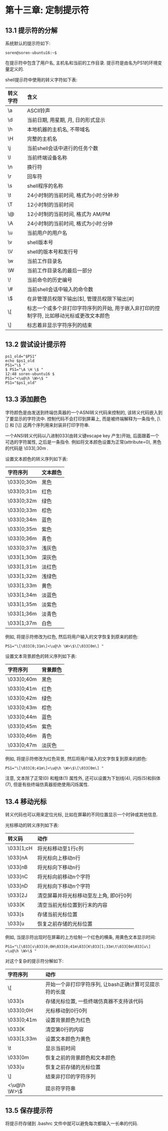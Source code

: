 # 第十三章: 定制提示符 #

## 13.1 提示符的分解 ##

系统默认的提示符如下:

```
soren@soren-ubuntu16:~$
```
在提示符中包含了用户名, 主机名和当前的工作目录. 提示符是由名为PS1的环境变量定义的.

shell提示符中使用的转义字符如下表:

| 转义字符 | 含义 |
|:--|:--|
| \a | ASCII铃声 |
| \d | 当前日期, 用星期, 月, 日的形式显示 |
| \h | 本地机器的主机名, 不带域名 |
| \H | 完整的主机名 |
| \j | 当前shell会话中进行的任务个数 |
| \l | 当前终端设备名称 |
| \n | 换行符 |
| \r | 回车符 |
| \s | shell程序的名称 |
| \t | 24小时制的当前时间, 格式为小时:分钟:秒 |
| \T | 12小时制的当前时间 |
| \\\@ | 12小时制的当前时间, 格式为 AM/PM |
| \A | 24小时制的当前时间, 格式为小时:分钟 |
| \u | 当前用户的用户名 |
| \v | shell版本号 |
| \V | shell的版本号和发行号 |
| \w | 当前工作目录名 |
| \W | 当前工作目录名的最后一部分 |
| \\\! | 当前命令的历史编号 |
| \\\# | 当前shell会话中输入的命令数 |
| \\\$ | 在非管理员权限下输出[$], 管理员权限下输出[#] |
| \\\[ | 标志一个或多个非打印字符序列的开始, 用于嵌入非打印的控制字符, 比如移动光标或更改文本颜色 |
| \\\] | 标志着非显示字符序列的结束 |

## 13.2 尝试设计提示符 ##

```
ps1_old="$PS1"
echo $ps1_old
PS1="\$ "
$ PS1="\A \H \$ "
12:48 soren-ubuntu16 $
PS1="<\u@\h \W>\$ "
PS1="$ps1_old"
```

## 13.3 添加颜色 ##

字符颜色是由发送到终端仿真器的一个ASNI转义代码来控制的, 该转义代码嵌入到了要显示的字符流中. 控制代码不会打印到屏幕上, 而是被终端解释为一条指令, [\\\[] 和 [\\\]] 这两个序列用来封装非打印字符串.

一个ANSI转义代码以八进制033(由转义键escape key 产生)开始, 后面跟着一个可选的字符属性, 之后是一条指令. 例如将文本颜色设置为正常(attribute=0), 黑色的代码是 \033[;30m .

设置文本颜色的转义序列如下表:

| 字符序列 | 文本颜色 |
|:--|:--|
| \033[0;30m | 黑色 |
| \033[0;31m | 红色 |
| \033[0;32m | 绿色 |
| \033[0;33m | 棕色 |
| \033[0;34m | 蓝色 |
| \033[0;35m | 紫色 |
| \033[0;36m | 青色 |
| \033[0;37m | 浅灰色 |
| \033[1;30m | 深灰色 |
| \033[1;31m | 淡红色 |
| \033[1;32m | 浅绿色 |
| \033[1;33m | 黄色 |
| \033[1;34m | 淡蓝色 |
| \033[1;35m | 淡紫色 |
| \033[1;36m | 淡青色 |
| \033[1;37m | 白色 |

例如, 将提示符修改为红色, 然后将用户输入的文字恢复到原来的颜色:

```
PS1="\[\033[0;31m\]<\u@\h \W>\$\[\033[0m\] "
```

设置文本背景颜色的转义序列如下表:

| 字符序列 | 背景颜色 |
|:--|:--|
| \033[0;40m | 黑色 |
| \033[0;41m | 红色 |
| \033[0;42m | 绿色 |
| \033[0;43m | 棕色 |
| \033[0;44m | 蓝色 |
| \033[0;45m | 紫色 |
| \033[0;46m | 青色 |
| \033[0;47m | 淡灰色 |

例如, 将提示符修改为红色背景, 然后将用户输入的文字恢复到原来的颜色:

```
PS1="\[\033[0;41m\]<\u@\h \W>\$\[\033[0m\] "
```

注意, 文本除了正常(0) 和粗体(1) 属性外, 还可以设置为下划线(4), 闪烁(5)和斜体(7), 但是有些终端仿真器拒绝使用闪烁属性.

## 13.4 移动光标 ##

转义代码也可以用来定位光标, 比如在屏幕的不同位置显示一个时钟或其他信息.

光标移动的转义序列如下表:

| 转义码 | 动作 |
|:--|:--|
| \033[1;cH | 将光标移动至1行c列 |
| \033[nA | 将光标向上移动n行 |
| \033[nB | 将光标向下移动n行 |
| \033[nC | 将光标向前移动n个字符 |
| \033[nD | 将光标向下移动n个字符 |
| \033[2J | 清空屏幕并将光标移动至左上角, 即0行0列 |
| \033[K | 清空当前光标位置到行末的内容 |
| \033[s | 存储当前光标位置 |
| \033[u | 恢复之前存储的光标位置 |

例如, 当提示符出现时在屏幕的上方绘制一个红色的横条, 用黄色文本显示时间:

```
PS1="\[\033[s\033[0;0H\033[0;41m\033[K\033[1;33m\t\033[0m\033[u\]<\u@\h \W>\$ "
```

对这个复杂的提示符分解如下:

| 字符序列 | 动作 |
|:--|:--|
| \\\[ | 开始一个非打印字符序列, 让bash正确计算可见提示符的长度 |
| \033[s | 存储光标位置, 一些终端仿真器不支持该代码 |
| \033[0;0H | 光标移动到0行0列 |
| \033[0;41m | 设置背景颜色为红色 |
| \033[K | 清空第0行的内容 |
| \033[1;33m | 设置文本颜色为黄色 |
| \t | 显示当前时间 |
| \033[0m | 恢复之前的背景颜色和文本颜色 |
| \033[u | 恢复之前存储的光标位置 |
| \\\] | 结束非打印的字符序列 |
| <\u@\h \W>\\\$ | 提示符字符串 |

## 13.5 保存提示符 ##

将提示符存储到 .bashrc 文件中就可以避免每次都输入一长串的代码.
